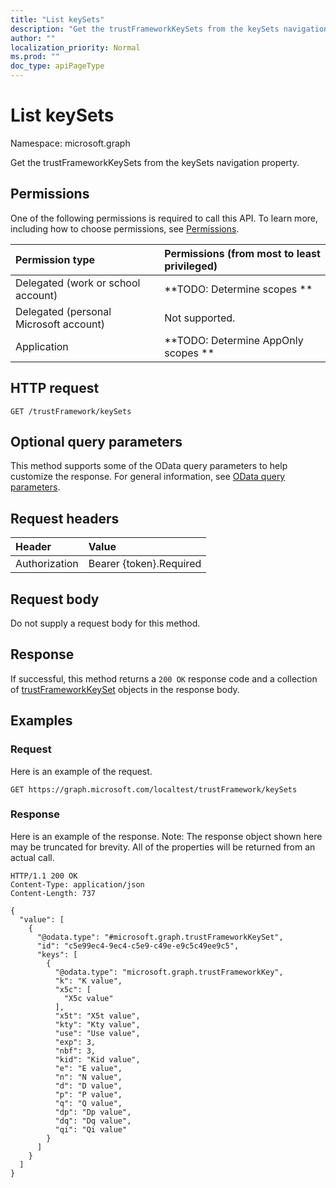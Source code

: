 ```yaml
---
title: "List keySets"
description: "Get the trustFrameworkKeySets from the keySets navigation property."
author: ""
localization_priority: Normal
ms.prod: ""
doc_type: apiPageType
---
```


# List keySets

Namespace: microsoft.graph

Get the trustFrameworkKeySets from the keySets navigation property.

## Permissions
One of the following permissions is required to call this API. To learn more, including how to choose permissions, see [Permissions](/concepts/permissions-reference.md).

|Permission type|Permissions (from most to least privileged)|
|:---|:---|
|Delegated (work or school account)|**TODO: Determine scopes **|
|Delegated (personal Microsoft account)|Not supported.|
|Application|**TODO: Determine AppOnly scopes **|

## HTTP request
<!-- {
  "blockType": "ignored"
}
-->
``` http
GET /trustFramework/keySets
```

## Optional query parameters
This method supports some of the OData query parameters to help customize the response. For general information, see [OData query parameters](/graph/query-parameters).

## Request headers
|Header|Value|
|:---|:---|
|Authorization|Bearer {token}.Required|

## Request body
Do not supply a request body for this method.

## Response
If successful, this method returns a `200 OK` response code and a collection of [trustFrameworkKeySet](../resources/trustframeworkkeyset.md) objects in the response body.

## Examples

### Request
Here is an example of the request.
<!-- {
  "blockType": "request",
  "name": "get_trustframeworkkeyset"
}
-->
``` http
GET https://graph.microsoft.com/localtest/trustFramework/keySets
```

### Response
Here is an example of the response. Note: The response object shown here may be truncated for brevity. All of the properties will be returned from an actual call.
<!-- {
  "blockType": "response",
  "truncated": true,
  "@odata.type": "collection(microsoft.graph.trustframeworkkeyset)"
}
-->
``` http
HTTP/1.1 200 OK
Content-Type: application/json
Content-Length: 737

{
  "value": [
    {
      "@odata.type": "#microsoft.graph.trustFrameworkKeySet",
      "id": "c5e99ec4-9ec4-c5e9-c49e-e9c5c49ee9c5",
      "keys": [
        {
          "@odata.type": "microsoft.graph.trustFrameworkKey",
          "k": "K value",
          "x5c": [
            "X5c value"
          ],
          "x5t": "X5t value",
          "kty": "Kty value",
          "use": "Use value",
          "exp": 3,
          "nbf": 3,
          "kid": "Kid value",
          "e": "E value",
          "n": "N value",
          "d": "D value",
          "p": "P value",
          "q": "Q value",
          "dp": "Dp value",
          "dq": "Dq value",
          "qi": "Qi value"
        }
      ]
    }
  ]
}
```

